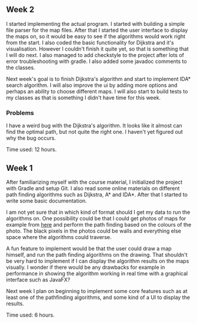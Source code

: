 ## Week 2
I started implementing the actual program. I started with building a simple file parser for the map files. After that I started the user interface to display the maps on, so it would be easy to see if the algorithms would work right from the start. I also coded the basic functionality for Dijkstra and it's visualisation. However I couldn't finish it quite yet, so that is something that I will do next. I also managed to add checkstyle to the project after lots of error troubleshooting with gradle. I also added some javadoc comments to the classes.

Next week's goal is to finish Dijkstra's algorithm and start to implement IDA* search algorithm. I will also improve the ui by adding more options and perhaps an ability to choose different maps. I will also start to build tests to my classes as that is something I didn't have time for this week.

### Problems
I have a weird bug with the Dijkstra's algorithm. It looks like it almost can find the optimal path, but not quite the right one. I haven't yet figured out why the bug occurs.

Time used: 12 hours.

## Week 1
After familiarizing myself with the course material, I initialized the project with Gradle and setup Git. I also read some online materials on different path finding algorithms such as Dijkstra, A* and IDA*. After that I started to write some basic documentation.

I am not yet sure that in which kind of format should I get my data to run the algorithms on. One possibility could be that I could get photos of maps for example from [here](https://www.movingai.com/benchmarks/street/index.html) and perform the path finding based on the colours of the photo. The black pixels in the photos could be walls and everything else space where the algorithms could traverse.

A fun feature to implement would be that the user could draw a map himself, and run the path finding algorithms on the drawing. That shouldn't be very hard to implement if I can display the algorithm results on the maps visually. I wonder if there would be any drawbacks for example in performance in showing the algorithm working in real time with a graphical interface such as JavaFX?

Next week I plan on beginning to implement some core features such as at least one of the pathfinding algorithms, and some kind of a UI to display the results.

Time used: 6 hours.
